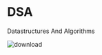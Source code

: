 # DSA

Datastructures And Algorithms


![download](https://user-images.githubusercontent.com/71961848/160814431-1d6f5a4d-cf5a-457a-8ca4-5818a471155c.jpg)




